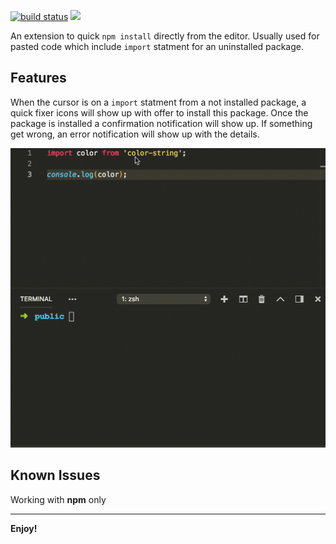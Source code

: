 <a href="https://travis-ci.com/moshfeu/auto-npm-install"><img src="https://api.travis-ci.com/moshfeu/auto-npm-install.svg?branch=master" alt="build status" /></a>
<img src="https://img.shields.io/badge/dynamic/json.svg?label=extension%20installs&url=http%3A%2F%2Fwww.smydesign.co.il%2Fauto-npm-install-badge&query=downloads&colorB=green" />

An extension to quick `npm install` directly from the editor. Usually used for pasted code which include `import` statment for an uninstalled package.

## Features

When the cursor is on a `import` statment from a not installed package, a quick fixer icons will show up with offer to install this package. Once the package is installed a confirmation notification will show up. If something get wrong, an error notification will show up with the details.

![screen record](assets/screen.gif)

## Known Issues

Working with **npm** only

---

**Enjoy!**
